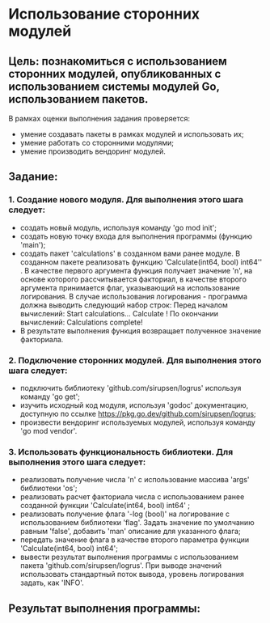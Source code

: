 # Использование сторонних модулей

## Цель: познакомиться с использованием сторонних модулей, опубликованных с использованием системы модулей Go, использованием пакетов.
В рамках оценки выполнения задания проверяется:
- умение создавать пакеты в рамках модулей и использовать их;
- умение работать со сторонними модулями;
- умение производить вендоринг модулей.

## Задание:
### 1. Создание нового модуля. Для выполнения этого шага следует:
- создать новый модуль, используя команду 'go mod init';
- создать новую точку входа для выполнения программы (функцию 'main');
- создать пакет 'calculations' в созданном вами ранее модуле. В созданном пакете реализовать функцию 'Calculate(int64, bool) int64'' . В качестве первого аргумента функция получает значение 'n', на основе которого рассчитывается факториал, в качестве второго аргумента принимается флаг, указывающий на использование логирования. В случае использования логирования - программа должна выводить следующий набор строк:
Перед началом вычислений:
Start calculations...
Calculate <n>!
По окончании вычислений:
Calculations complete!
- В результате выполнения функция возвращает полученное значение факториала.
### 2. Подключениe сторонних модулей. Для выполнения этого шага следует:
- подключить библиотеку 'github.com/sirupsen/logrus' используя команду 'go get';
- изучить исходный код модуля, используя 'godoc' документацию, доступную по ссылке https://pkg.go.dev/github.com/sirupsen/logrus;
- произвести вендоринг используемых модулей, используя команду 'go mod vendor'.
### 3. Использовать функциональность библиотеки. Для выполнения этого шага следует:
- реализовать получение числа 'n' с использование массива 'args' библиотеки 'os';
- реализовать расчет факториала числа с использованием ранее созданной функции 'Calculate(int64, bool) int64' ;
- реализовать получение флага '-log (bool)' на логирование с использованием библиотеки 'flag'. Задать значение по умолчанию равным 'false', добавить 'man' описание для указанного флага;
- передать значение флага в качестве второго параметра функции 'Calculate(int64, bool) int64';
- вывести результат выполнения программы с использованием пакета 'github.com/sirupsen/logrus'. При выводе значений использовать стандартный поток вывода, уровень логирования задать, как 'INFO'.

## Результат выполнения программы:
<img src = "">
